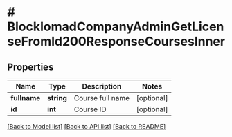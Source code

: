 # # BlockIomadCompanyAdminGetLicenseFromId200ResponseCoursesInner

## Properties

Name | Type | Description | Notes
------------ | ------------- | ------------- | -------------
**fullname** | **string** | Course full name | [optional]
**id** | **int** | Course ID | [optional]

[[Back to Model list]](../../README.md#models) [[Back to API list]](../../README.md#endpoints) [[Back to README]](../../README.md)
